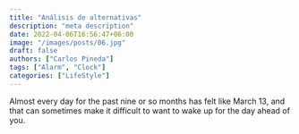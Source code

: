 ```yaml
---
title: "Análisis de alternativas"
description: "meta description"
date: 2022-04-06T16:56:47+06:00
image: "/images/posts/06.jpg"
draft: false
authors: ["Carlos Pineda"]
tags: ["Alarm", "Clock"]
categories: ["LifeStyle"]
---
```


Almost every day for the past nine or so months has felt like March 13, and that can sometimes make it difficult to want to wake up for the day ahead of you.